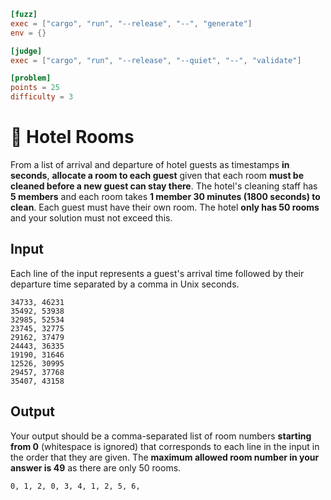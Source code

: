 ```toml
[fuzz]
exec = ["cargo", "run", "--release", "--", "generate"]
env = {}

[judge]
exec = ["cargo", "run", "--release", "--quiet", "--", "validate"]

[problem]
points = 25
difficulty = 3
```
# 🏨 Hotel Rooms
From a list of arrival and departure of hotel guests as timestamps **in seconds**, **allocate a room to each guest** given that each room **must be cleaned before a new guest can stay there**. The hotel's cleaning staff has **5 members** and each room takes **1 member 30 minutes (1800 seconds) to clean**. Each guest must have their own room. The hotel **only has 50 rooms** and your solution must not exceed this.

## Input
Each line of the input represents a guest's arrival time followed by their departure time separated by a comma in Unix seconds.

```
34733, 46231
35492, 53938
32985, 52534
23745, 32775
29162, 37479
24443, 36335
19190, 31646
12526, 30995
29457, 37768
35407, 43158
```

## Output
Your output should be a comma-separated list of room numbers **starting from 0** (whitespace is ignored) that corresponds to each line in the input in the order that they are given. The **maximum allowed room number in your answer is 49** as there are only 50 rooms.
```
0, 1, 2, 0, 3, 4, 1, 2, 5, 6,
```
